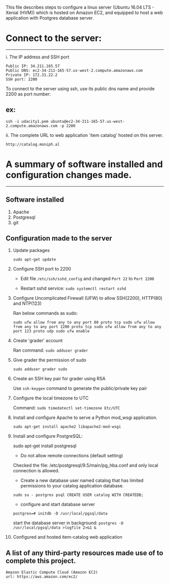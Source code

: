 This file describes steps to configure a linux server (Ubuntu 16.04 LTS - Xenial (HVM)) which is hosted on Amazon EC2, and equipped to host a web application with Postgres database server.

# Connect to the server:
------------------------

i. The IP address and SSH port

	Public IP: 34.211.165.57
	Public DNS: ec2-34-211-165-57.us-west-2.compute.amazonaws.com
	Private IP: 172.31.22.2
	SSH port: 2200

To connect to the server using ssh, use its public dns name and provide 2200 as port number:

ex:
---

	ssh -i udacity1.pem ubuntu@ec2-34-211-165-57.us-west-2.compute.amazonaws.com -p 2200

ii. The complete URL to web application 'item catalog' hosted on this server.

	http://catalog.moniph.al

# A summary of software installed and configuration changes made.
-----------------------------------------------------------------

## Software installed

1. Apache
2. Postgresql
3. git

## Configuration made to the server

1. Update packages

	`sudo apt-get update`

2. Configure SSH port to 2200

	* Edit file `/etc/ssh/sshd_config` and changed `Port 22` to `Port 2200`

	* Restart sshd service:
	`sudo systemctl restart sshd`
	
3. Configure Uncomplicated Firewall (UFW) to allow SSH(2200), HTTP(80) and NTP(123)

	Ran below commands as sudo:
	
	`sudo ufw allow from any to any port 80 proto tcp
	sudo ufw allow from any to any port 2200 proto tcp
	sudo ufw allow from any to any port 123 proto udp
	sudo ufw enable`

4. Create 'grader' account

	Ran command: `sudo adduser grader`

5. Give grader the permission of sudo

	`sudo adduser grader sudo`

6. Create an SSH key pair for grader using RSA

	Use `ssh-keygen` command to generate the public/private key pair

7. Configure the local timezone to UTC

	Command: `sudo timedatectl set-timezone Etc/UTC`

8. Install and configure Apache to serve a Python mod_wsgi application.

	`sudo apt-get install apache2 libapache2-mod-wsgi`

9. Install and configure PostgreSQL:

   sudo apt-get install postgresql
	
	* Do not allow remote connections (default setting)

	Checked the file:
	/etc/postgresql/9.5/main/pg_hba.conf and only local connection is allowed.

    * Create a new database user named catalog that has limited permissions to your catalog application database.
	
	`sudo su - postgres
	psql
	CREATE USER catalog WITH CREATEDB;`

	* configure and start database server
	
	`postgres=# initdb -D /usr/local/pgsql/data`
	
	start the database server in background:
	`postgres -D /usr/local/pgsql/data >logfile 2>&1 &`

10. Configured and hosted item-catalog web application
	
## A list of any third-party resources made use of to complete this project.

	Amazon Elastic Compute Cloud (Amazon EC2)
	url: https://aws.amazon.com/ec2/
